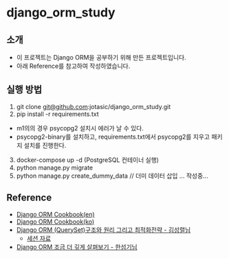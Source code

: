 # django_orm_study

## 소개
- 이 프로젝트는 Django ORM을 공부하기 위해 만든 프로젝트입니다.
- 아래 Reference를 참고하여 작성하였습니다.

## 실행 방법
1. git clone git@github.com:jotasic/django_orm_study.git
2. pip install -r requirements.txt
  - m1의의 경우 psycopg2 설치시 에러가 날 수 있다.
  - psycopg2-binary를 설치하고, requirements.txt에서 psycopg2를 지우고 패키지 설치를 진행한다.
3. docker-compose up -d (PostgreSQL 컨테이너 실행)
4. python manage.py migrate
5. python manage.py create_dummy_data // 더미 데이터 삽입
... 작성중...

## Reference
- [Django ORM Cookbook(en)](https://books.agiliq.com/projects/django-orm-cookbook/en/latest/)
- [Django ORM Cookbook(ko)](https://django-orm-cookbook-ko.readthedocs.io/en/latest/)
- [Django ORM (QuerySet)구조와 원리 그리고 최적화전략 - 김성렬님 ](https://www.youtube.com/watch?v=EZgLfDrUlrk)
  - [세션 자료](https://github.com/KimSoungRyoul/Django_ORM_pratice_project)
- [Django ORM 조금 더 깊게 살펴보기 - 한섬기님](https://www.youtube.com/watch?v=lhMrT_AMzGU)

